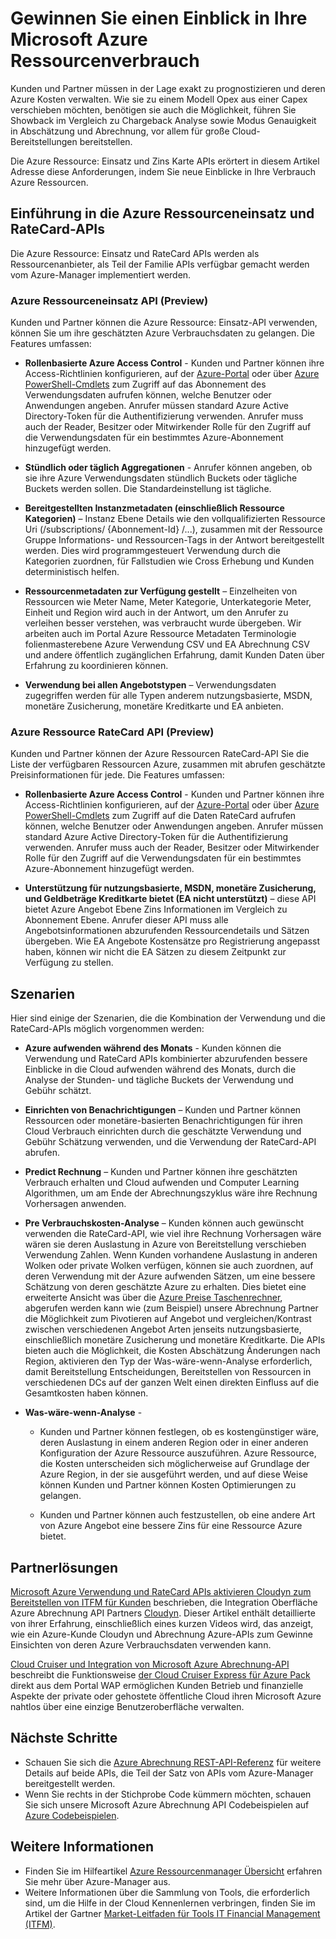 <properties
   pageTitle="Gewinnen Sie Einsichten in Ihrer Microsoft Azure Ressourcenverbrauch | Microsoft Azure"
   description="Bietet eine konzeptionelle Übersicht der Azure Abrechnung Verwendung und RateCard-APIs, die zum Einblicke in Azure Ressourcenverbrauch und Trends verwendet werden."
   services=""
   documentationCenter=""
   authors="BryanLa"
   manager="mbaldwin"
   editor=""
   tags="billing"/>

<tags
   ms.service="billing"
   ms.devlang="na"
   ms.topic="article"
   ms.tgt_pltfrm="na"
   ms.workload="billing"
   ms.date="08/16/2016"
   ms.author="mobandyo;bryanla"/>

# <a name="gain-insights-into-your-microsoft-azure-resource-consumption"></a>Gewinnen Sie einen Einblick in Ihre Microsoft Azure Ressourcenverbrauch

Kunden und Partner müssen in der Lage exakt zu prognostizieren und deren Azure Kosten verwalten.  Wie sie zu einem Modell Opex aus einer Capex verschieben möchten, benötigen sie auch die Möglichkeit, führen Sie Showback im Vergleich zu Chargeback Analyse sowie Modus Genauigkeit in Abschätzung und Abrechnung, vor allem für große Cloud-Bereitstellungen bereitstellen.

Die Azure Ressource: Einsatz und Zins Karte APIs erörtert in diesem Artikel Adresse diese Anforderungen, indem Sie neue Einblicke in Ihre Verbrauch Azure Ressourcen.  

## <a name="introducing-the-azure-resource-usage-and-ratecard-apis"></a>Einführung in die Azure Ressourceneinsatz und RateCard-APIs

Die Azure Ressource: Einsatz und RateCard APIs werden als Ressourcenanbieter, als Teil der Familie APIs verfügbar gemacht werden vom Azure-Manager implementiert werden.  

### <a name="azure-resource-usage-api-preview"></a>Azure Ressourceneinsatz API (Preview)
Kunden und Partner können die Azure Ressource: Einsatz-API verwenden, können Sie um ihre geschätzten Azure Verbrauchsdaten zu gelangen. Die Features umfassen:

- **Rollenbasierte Azure Access Control** - Kunden und Partner können ihre Access-Richtlinien konfigurieren, auf der [Azure-Portal](https://portal.azure.com) oder über [Azure PowerShell-Cmdlets](powershell-install-configure.md) zum Zugriff auf das Abonnement des Verwendungsdaten aufrufen können, welche Benutzer oder Anwendungen angeben. Anrufer müssen standard Azure Active Directory-Token für die Authentifizierung verwenden. Anrufer muss auch der Reader, Besitzer oder Mitwirkender Rolle für den Zugriff auf die Verwendungsdaten für ein bestimmtes Azure-Abonnement hinzugefügt werden.

- **Stündlich oder täglich Aggregationen** - Anrufer können angeben, ob sie ihre Azure Verwendungsdaten stündlich Buckets oder tägliche Buckets werden sollen. Die Standardeinstellung ist tägliche.

- **Bereitgestellten Instanzmetadaten (einschließlich Ressource Kategorien)** – Instanz Ebene Details wie den vollqualifizierten Ressource Uri (/subscriptions/ {Abonnement-Id} /...), zusammen mit der Ressource Gruppe Informations- und Ressourcen-Tags in der Antwort bereitgestellt werden. Dies wird programmgesteuert Verwendung durch die Kategorien zuordnen, für Fallstudien wie Cross Erhebung und Kunden deterministisch helfen.

- **Ressourcenmetadaten zur Verfügung gestellt** – Einzelheiten von Ressourcen wie Meter Name, Meter Kategorie, Unterkategorie Meter, Einheit und Region wird auch in der Antwort, um den Anrufer zu verleihen besser verstehen, was verbraucht wurde übergeben. Wir arbeiten auch im Portal Azure Ressource Metadaten Terminologie folienmasterebene Azure Verwendung CSV und EA Abrechnung CSV und andere öffentlich zugänglichen Erfahrung, damit Kunden Daten über Erfahrung zu koordinieren können.

- **Verwendung bei allen Angebotstypen** – Verwendungsdaten zugegriffen werden für alle Typen anderem nutzungsbasierte, MSDN, monetäre Zusicherung, monetäre Kreditkarte und EA anbieten.

### <a name="azure-resource-ratecard-api-preview"></a>Azure Ressource RateCard API (Preview)
Kunden und Partner können der Azure Ressourcen RateCard-API Sie die Liste der verfügbaren Ressourcen Azure, zusammen mit abrufen geschätzte Preisinformationen für jede. Die Features umfassen:

- **Rollenbasierte Azure Access Control** - Kunden und Partner können ihre Access-Richtlinien konfigurieren, auf der [Azure-Portal](https://portal.azure.com) oder über [Azure PowerShell-Cmdlets](powershell-install-configure.md) zum Zugriff auf die Daten RateCard aufrufen können, welche Benutzer oder Anwendungen angeben. Anrufer müssen standard Azure Active Directory-Token für die Authentifizierung verwenden. Anrufer muss auch der Reader, Besitzer oder Mitwirkender Rolle für den Zugriff auf die Verwendungsdaten für ein bestimmtes Azure-Abonnement hinzugefügt werden.

- **Unterstützung für nutzungsbasierte, MSDN, monetäre Zusicherung, und Geldbeträge Kreditkarte bietet (EA nicht unterstützt)** – diese API bietet Azure Angebot Ebene Zins Informationen im Vergleich zu Abonnement Ebene.  Anrufer dieser API muss alle Angebotsinformationen abzurufenden Ressourcendetails und Sätzen übergeben.  Wie EA Angebote Kostensätze pro Registrierung angepasst haben, können wir nicht die EA Sätzen zu diesem Zeitpunkt zur Verfügung zu stellen.

## <a name="scenarios"></a>Szenarien

Hier sind einige der Szenarien, die die Kombination der Verwendung und die RateCard-APIs möglich vorgenommen werden:

- **Azure aufwenden während des Monats** - Kunden können die Verwendung und RateCard APIs kombinierter abzurufenden bessere Einblicke in die Cloud aufwenden während des Monats, durch die Analyse der Stunden- und tägliche Buckets der Verwendung und Gebühr schätzt.

- **Einrichten von Benachrichtigungen** – Kunden und Partner können Ressourcen oder monetäre-basierten Benachrichtigungen für ihren Cloud Verbrauch einrichten durch die geschätzte Verwendung und Gebühr Schätzung verwenden, und die Verwendung der RateCard-API abrufen.

- **Predict Rechnung** – Kunden und Partner können ihre geschätzten Verbrauch erhalten und Cloud aufwenden und Computer Learning Algorithmen, um am Ende der Abrechnungszyklus wäre ihre Rechnung Vorhersagen anwenden.

- **Pre Verbrauchskosten-Analyse** – Kunden können auch gewünscht verwenden die RateCard-API, wie viel ihre Rechnung Vorhersagen wäre wären sie deren Auslastung in Azure von Bereitstellung verschieben Verwendung Zahlen. Wenn Kunden vorhandene Auslastung in anderen Wolken oder private Wolken verfügen, können sie auch zuordnen, auf deren Verwendung mit der Azure aufwenden Sätzen, um eine bessere Schätzung von deren geschätzte Azure zu erhalten. Dies bietet eine erweiterte Ansicht was über die [Azure Preise Taschenrechner](https://azure.microsoft.com/pricing/calculator/), abgerufen werden kann wie (zum Beispiel) unsere Abrechnung Partner die Möglichkeit zum Pivotieren auf Angebot und vergleichen/Kontrast zwischen verschiedenen Angebot Arten jenseits nutzungsbasierte, einschließlich monetäre Zusicherung und monetäre Kreditkarte. Die APIs bieten auch die Möglichkeit, die Kosten Abschätzung Änderungen nach Region, aktivieren den Typ der Was-wäre-wenn-Analyse erforderlich, damit Bereitstellung Entscheidungen, Bereitstellen von Ressourcen in verschiedenen DCs auf der ganzen Welt einen direkten Einfluss auf die Gesamtkosten haben können.

- **Was-wäre-wenn-Analyse** -

    - Kunden und Partner können festlegen, ob es kostengünstiger wäre, deren Auslastung in einem anderen Region oder in einer anderen Konfiguration der Azure Ressource auszuführen. Azure Ressource, die Kosten unterscheiden sich möglicherweise auf Grundlage der Azure Region, in der sie ausgeführt werden, und auf diese Weise können Kunden und Partner können Kosten Optimierungen zu gelangen.

    - Kunden und Partner können auch festzustellen, ob eine andere Art von Azure Angebot eine bessere Zins für eine Ressource Azure bietet.

## <a name="partner-solutions"></a>Partnerlösungen

[Microsoft Azure Verwendung und RateCard APIs aktivieren Cloudyn zum Bereitstellen von ITFM für Kunden](billing-usage-rate-card-partner-solution-cloudyn.md) beschrieben, die Integration Oberfläche Azure Abrechnung API Partners [Cloudyn](https://www.cloudyn.com/microsoft-azure/).  Dieser Artikel enthält detaillierte von ihrer Erfahrung, einschließlich eines kurzen Videos wird, das anzeigt, wie ein Azure-Kunde Cloudyn und Abrechnung Azure-APIs zum Gewinne Einsichten von deren Azure Verbrauchsdaten verwenden kann.

[Cloud Cruiser und Integration von Microsoft Azure Abrechnung-API](billing-usage-rate-card-partner-solution-cloudcruiser.md) beschreibt die Funktionsweise [der Cloud Cruiser Express für Azure Pack](http://www.cloudcruiser.com/partners/microsoft/) direkt aus dem Portal WAP ermöglichen Kunden Betrieb und finanzielle Aspekte der private oder gehostete öffentliche Cloud ihren Microsoft Azure nahtlos über eine einzige Benutzeroberfläche verwalten.   

## <a name="next-steps"></a>Nächste Schritte
+ Schauen Sie sich die [Azure Abrechnung REST-API-Referenz](https://msdn.microsoft.com/library/azure/1ea5b323-54bb-423d-916f-190de96c6a3c) für weitere Details auf beide APIs, die Teil der Satz von APIs vom Azure-Manager bereitgestellt werden.
+ Wenn Sie rechts in der Stichprobe Code kümmern möchten, schauen Sie sich unsere Microsoft Azure Abrechnung API Codebeispielen auf [Azure Codebeispielen](https://azure.microsoft.com/documentation/samples/?term=billing).

## <a name="learn-more"></a>Weitere Informationen
+ Finden Sie im Hilfeartikel [Azure Ressourcenmanager Übersicht](azure-resource-manager/resource-group-overview.md) erfahren Sie mehr über Azure-Manager aus.
+ Weitere Informationen über die Sammlung von Tools, die erforderlich sind, um die Hilfe in der Cloud Kennenlernen verbringen, finden Sie im Artikel der Gartner [Market-Leitfaden für Tools IT Financial Management (ITFM)](http://www.gartner.com/technology/reprints.do?id=1-212F7AL&ct=140909&st=sb).
